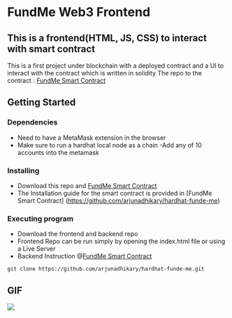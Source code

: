 # FundMe Web3 Frontend

## This is a frontend(HTML, JS, CSS) to interact with smart contract

This is a first project under blockchain with a deployed contract and a UI to interact with the contract which is written in solidity
The repo to the contract : [FundMe Smart Contract](https://github.com/arjunadhikary/hardhat-funde-me)

## Getting Started

### Dependencies

- Need to have a MetaMask extension in the browser
- Make sure to run a hardhat local node as a chain
  -Add any of 10 accounts into the metamask

### Installing

- Download this repo and [FundMe Smart Contract](https://github.com/arjunadhikary/hardhat-funde-me)
- The Installation guide for the smart contract is provided in [FundMe Smart Contract] (https://github.com/arjunadhikary/hardhat-funde-me)

### Executing program

- Download the frontend and backend repo
- Frontend Repo can be run simply by opening the index.html file or using a Live Server
- Backend Instruction @[FundMe Smart Contract](https://github.com/arjunadhikary/hardhat-funde-me)

```
git clone https://github.com/arjunadhikary/hardhat-funde-me.git
```



## GIF

![](https://github.com/arjunadhikary/fundMe-frontend/blob/master/readme/Animation.gif)
